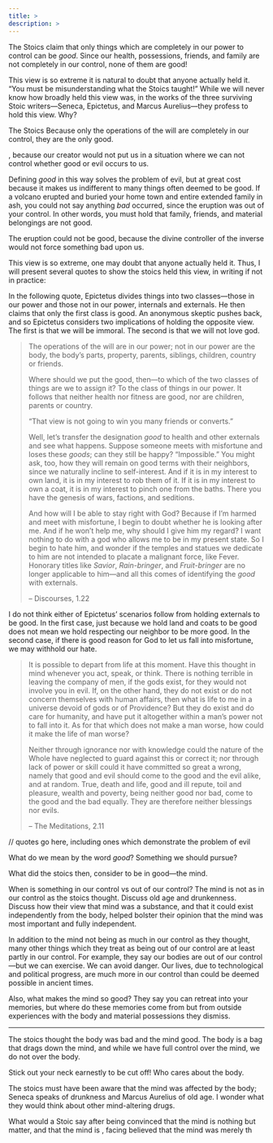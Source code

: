 ```yaml
---
title: >
description: >
---
```


The Stoics claim that only things which are completely in our power to control can be _good_. Since our health, possessions, friends, and family are not completely in our control, none of them are good!

This view is so extreme it is natural to doubt that anyone actually held it. “You must be misunderstanding what the Stoics taught!” While we will never know how broadly held this view was, in the works of the three surviving Stoic writers—Seneca, Epictetus, and Marcus Aurelius—they profess to hold this view. Why?

The Stoics Because only the operations of the will are completely in our control, they are the only good.


, because our creator would not put us in a situation where we can not control whether good or evil occurs to us.

Defining _good_ in this way solves the problem of evil, but at great cost because it makes us indifferent to many things often deemed to be good. If a volcano erupted and buried your home town and entire extended family in ash, you could not say anything _bad_ occurred, since the eruption was out of your control. In other words, you must hold that family, friends, and material belongings are not good.

The eruption could not be good, because the divine controller of the inverse would not force something bad upon us.

This view is so extreme, one may doubt that anyone actually held it. Thus, I will present several quotes to show the stoics held this view, in writing if not in practice:

In the following quote, Epictetus divides things into two classes—those in our power and those not in our power, internals and externals. He then claims that only the first class is good. An anonymous skeptic pushes back, and so Epictetus considers two implications of holding the opposite view. The first is that we will be immoral. The second is that we will not love god.

<blockquote>
<p>The operations of the will are in our power; not in our power are the body, the body’s parts, property, parents, siblings, children, country or friends.</p>
<p>Where should we put the good, then—to which of the two classes of things are we to assign it? To the class of things in our power. It follows that neither health nor fitness are good, nor are children, parents or country.</p>
<p>“That view is not going to win you many friends or converts.”</p>
<p>Well, let’s transfer the designation <em>good</em> to health and other externals and see what happens. Suppose someone meets with misfortune and loses these <em>goods</em>; can they still be happy? “Impossible.” You might ask, too, how they will remain on good terms with their neighbors, since we naturally incline to self-interest. And if it is in my interest to own land, it is in my interest to rob them of it. If it is in my interest to own a coat, it is in my interest to pinch one from the baths. There you have the genesis of wars, factions, and seditions.</p>
<p>And how will I be able to stay right with God? Because if I’m harmed and meet with misfortune, I begin to doubt whether he is looking after me. And if he won’t help me, why should I give him my regard? I want nothing to do with a god who allows me to be in my present state. So I begin to hate him, and wonder if the temples and statues we dedicate to him are not intended to placate a malignant force, like Fever. Honorary titles like <em>Savior</em>, <em>Rain-bringer</em>, and <em>Fruit-bringer</em> are no longer applicable to him—and all this comes of identifying the <em>good</em> with externals.</p>
<p>– Discourses, 1.22</p>
</blockquote>

I do not think either of Epictetus’ scenarios follow from holding externals to be good. In the first case, just because we hold land and coats to be good does not mean we hold respecting our neighbor to be more good. In the second case, if there is good reason for God to let us fall into misfortune, we may withhold our hate.

<blockquote>
<p>It is possible to depart from life at this moment. Have this thought in mind whenever you act, speak, or think. There is nothing terrible in leaving the company of men, if the gods exist, for they would not involve you in evil. If, on the other hand, they do not exist or do not concern themselves with human affairs, then what is life to me in a universe devoid of gods or of Providence? But they do exist and do care for humanity, and have put it altogether within a man’s power not to fall into it. As for that which does not make a man worse, how could it make the life of man worse?</p>
<p>Neither through ignorance nor with knowledge could the nature of the Whole have neglected to guard against this or correct it; nor through lack of power or skill could it have committed so great a wrong, namely that good and evil should come to the good and the evil alike, and at random. True, death and life, good and ill repute, toil and pleasure, wealth and poverty, being neither good nor bad, come to the good and the bad equally. They are therefore neither blessings nor evils.</p>
<p>– The Meditations, 2.11</p>
</blockquote>

// quotes go here, including ones which demonstrate the problem of evil

What do we mean by the word _good_? Something we should pursue?

What did the stoics then, consider to be in good—the mind.

When is something in our control vs out of our control? The mind is not as in our control as the stoics thought. Discuss old age and drunkenness. Discuss how their view that mind was a substance, and that it could exist independently from the body, helped bolster their opinion that the mind was most important and fully independent.

In addition to the mind not being as much in our control as they thought, many other things which they treat as being out of our control are at least partly in our control. For example, they say our bodies are out of our control—but we can exercise. We can avoid danger. Our lives, due to technological and political progress, are much more in our control than could be deemed possible in ancient times.

Also, what makes the mind so good? They say you can retreat into your memories, but where do these memories come from but from outside experiences with the body and material possessions they dismiss.

---

The stoics thought the body was bad and the mind good. The body is a bag that drags down the mind, and while we have full control over the mind, we do not over the body.

Stick out your neck earnestly to be cut off! Who cares about the body.

The stoics must have been aware that the mind was affected by the body; Seneca speaks of drunkness and Marcus Aurelius of old age. I wonder what they would think about other mind-altering drugs.

What would a Stoic say after being convinced that the mind is nothing but matter, and that the mind is , facing believed that the mind was merely th
